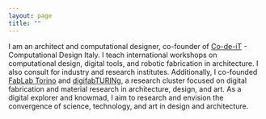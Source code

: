 ```yaml
---
layout: page
title: ""
---
```


I am an architect and computational designer, co-founder of [Co-de-iT](https://www.co-de-it.com) - Computational Design Italy. I teach international workshops on computational design, digital tools, and robotic fabrication in architecture. I also consult for industry and research institutes.
Additionally, I co-founded [FabLab Torino](https://fablabtorino.org) and [digifabTURINg](https://digifabturing.tumblr.com), a research cluster focused on digital fabrication and material research in architecture, design, and art. As a digital explorer and knowmad, I aim to research and envision the convergence of science, technology, and art in design and architecture.
